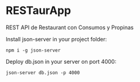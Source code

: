 # RESTaurApp

REST API de Restaurant con Consumos y Propinas

Install json-server in your project folder:

`npm i -g json-server`

Deploy db.json in your server on port 4000:

`json-server db.json -p 4000`

